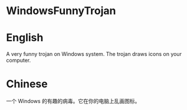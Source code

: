 # WindowsFunnyTrojan

# English

A very funny trojan on Windows system. The trojan draws icons on your computer.

# Chinese

一个 Windows 的有趣的病毒。它在你的电脑上乱画图标。
